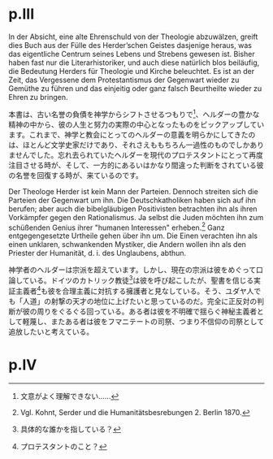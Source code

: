 # p.III
In der Absicht, eine alte Ehrenschuld von der Theologie abzuwälzen, greift dies Buch aus der Fülle des Herder’schen Geistes dasjenige heraus, was das eigentliche Centrum seines Lebens und Strebens gewesen ist. Bisher haben fast nur die Literarhistoriker, und auch diese natürlich blos beiläufig, die Bedeutung Herders für Theologie und Kirche beleuchtet. Es ist an der Zeit, das Vergessene dem Protestantismus der Gegenwart wieder zu Gemüthe zu führen und das einjeitig oder ganz falsch Beurtheilte wieder zu Ehren zu bringen.

本書は、古い名誉の負債を神学からシフトさせるつもりで[^訳註1]、ヘルダーの豊かな精神の中から、彼の人生と努力の実際の中心となったものをピックアップしています。これまで、神学と教会にとってのヘルダーの意義を明らかにしてきたのは、ほとんど文学史家だけであり、それさえももちろん一過性のものでしかありませんでした。忘れ去られていたヘルダーを現代のプロテスタントにとって再度注目させる時が、そして、一方的にあるいはかなり間違った判断をされている彼の名誉を回復する時が、来ているのです。

[^訳註1]: 文意がよく理解できない……

Der Theologe Herder ist kein Mann der Parteien. Dennoch streiten sich die Parteien der Gegenwart um ihn. Die Deutschkatholiken haben sich auf ihn berufen; aber auch die bibelgläubigen Positivisten betrachten ihn als ihren Vorkämpfer gegen den Rationalismus. Ja selbst die Juden möchten ihn zum schüßenden Genius ihrer "humanen Interessen" erheben.[^*] Ganz entgegengesetzte Urtheile gehen über ihn um. Die Einen verachten ihn als einen unklaren, schwankenden Mystiker, die Andern wollen ihn als den Priester der Humanität, d. i. des Unglaubens, abthun.

神学者のヘルダーは宗派を超えています。しかし、現在の宗派は彼をめぐって口論している。ドイツのカトリック教徒[^訳註2]は彼を呼び起こしたが、聖書を信じる実証主義者[^訳註3]も彼を合理主義に対抗する擁護者と見なしている。そう、ユダヤ人でも「人道」の射撃の天才の地位に上げたいと思っているのだ。完全に正反対の判断が彼の周りをぐるぐる回っている。ある者は彼を不明確で揺らぐ神秘主義者として軽蔑し、またある者は彼をフマニテートの司祭、つまり不信仰の司祭として追放したいと考えている。

[^訳註2]: 具体的な誰かを指している？
[^訳註3]: プロテスタントのこと？

[^*]: Vgl. Kohnt, Serder und die Humanitätsbesrebungen 2. Berlin 1870.


# p.IV

